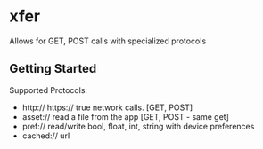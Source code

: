 # xfer

Allows for GET, POST calls with specialized protocols

## Getting Started

Supported Protocols:

- http:// https:// true network calls. [GET, POST]
- asset:// read a file from the app [GET, POST - same get]
- pref:// read/write bool, float, int, string with device preferences
- cached:// url
